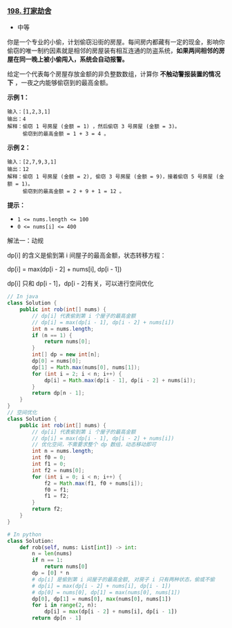 ### [198. 打家劫舍](https://leetcode.cn/problems/house-robber/)

- 中等

你是一个专业的小偷，计划偷窃沿街的房屋。每间房内都藏有一定的现金，影响你偷窃的唯一制约因素就是相邻的房屋装有相互连通的防盗系统，**如果两间相邻的房屋在同一晚上被小偷闯入，系统会自动报警。**

给定一个代表每个房屋存放金额的非负整数数组，计算你 **不触动警报装置的情况下** ，一夜之内能够偷窃到的最高金额。

**示例 1：**

```
输入：[1,2,3,1]
输出：4
解释：偷窃 1 号房屋 (金额 = 1) ，然后偷窃 3 号房屋 (金额 = 3)。
     偷窃到的最高金额 = 1 + 3 = 4 。
```

**示例 2：**

```
输入：[2,7,9,3,1]
输出：12
解释：偷窃 1 号房屋 (金额 = 2), 偷窃 3 号房屋 (金额 = 9)，接着偷窃 5 号房屋 (金额 = 1)。
     偷窃到的最高金额 = 2 + 9 + 1 = 12 。
```

**提示：**

- `1 <= nums.length <= 100`
- `0 <= nums[i] <= 400`

解法一：动规

dp[i] 的含义是偷到第 i 间屋子的最高金额，状态转移方程：

dp[i] = max(dp[i - 2] + nums[i], dp[i - 1])

dp[i] 只和 dp[i - 1]，dp[i - 2]有关，可以进行空间优化

```java
// In java
class Solution {
    public int rob(int[] nums) {
        // dp[i] 代表偷到第 i 个屋子的最高金额
        // dp[i] = max(dp[i - 1], dp[i - 2] + nums[i])
        int n = nums.length;
        if (n == 1) {
            return nums[0];
        }
        int[] dp = new int[n];
        dp[0] = nums[0];
        dp[1] = Math.max(nums[0], nums[1]);
        for (int i = 2; i < n; i++) {
            dp[i] = Math.max(dp[i - 1], dp[i - 2] + nums[i]);
        }
        return dp[n - 1];
    }
}
// 空间优化
class Solution {
    public int rob(int[] nums) {
        // dp[i] 代表偷到第 i 个屋子的最高金额
        // dp[i] = max(dp[i - 1], dp[i - 2] + nums[i])
        // 优化空间，不需要求整个 dp 数组，动态移动即可
        int n = nums.length;
        int f0 = 0;
        int f1 = 0;
        int f2 = nums[0];
        for (int i = 0; i < n; i++) {
            f2 = Math.max(f1, f0 + nums[i]);
            f0 = f1;
            f1 = f2;
        }
        return f2;
    }
}
```



```python
# In python
class Solution:
    def rob(self, nums: List[int]) -> int:
        n = len(nums)
        if n == 1:
            return nums[0]
        dp = [0] * n
        # dp[i] 是偷到第 i 间屋子的最高金额, 对房子 i 只有两种状态，偷或不偷
        # dp[i] = max(dp[i - 2] + nums[i], dp[i - 1])
        # dp[0] = nums[0], dp[1] = max(nums[0], nums[1])
        dp[0], dp[1] = nums[0], max(nums[0], nums[1])
        for i in range(2, n):
            dp[i] = max(dp[i - 2] + nums[i], dp[i - 1])
        return dp[n - 1]
```

